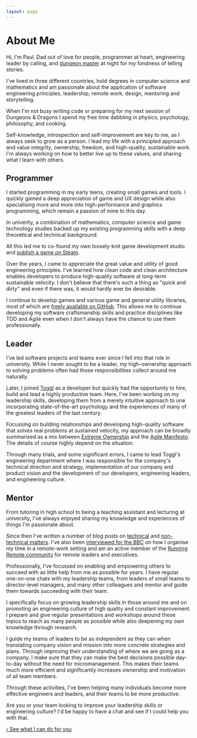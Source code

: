 ```yaml
---
layout: page
---
```


# About Me

Hi, I'm Paul. Dad out of love for people, programmer at heart, engineering leader by calling, and [dungeon master](https://en.wikipedia.org/wiki/Dungeon_Master "Dungeon what?") at night for my fondness of telling stories.

I've lived in three different countries, hold degrees in computer science and mathematics and am passionate about the application of software engineering principles, leadership, remote work, design, mentoring and storytelling.

When I'm not busy writing code or preparing for my next session of Dungeons & Dragons I spend my free time dabbling in physics, psychology, philosophy, and cooking.

Self-knowledge, introspection and self-improvement are key to me, as I always seek to grow as a person. I lead my life with a principled approach and value integrity, ownership, freedom, and high-quality, sustainable work. I'm always working on how to better live up to these values, and sharing what I learn with others.


## Programmer

I started programming in my early teens, creating small games and tools. I quickly gained a deep appreciation of game and UX design while also specialising more and more into high-performance and graphics programming, which remain a passion of mine to this day.

In univerity, a combination of mathematics, computer science and game technology studies backed up my existing programming skills with a deep theoretical and technical background.

All this led me to co-found my own loosely-knit game development studio and [publish a game on Steam](https://store.steampowered.com/app/334140/Roche_Fusion/ "Roche Fusion on Steam").

Over the years, I came to appreciate the great value and utility of good engineering principles. I've learned how clean code and clean architecture enables developers to produce high-quality software at long-term sustainable velocity. I don't believe that there's such a thing as "quick and dirty" and even if there was, it would hardly ever be desirable.

I continue to develop games and various game and general utility libraries, most of which are [freely available on GitHub](https://github.com/beardgame "My code on GitHub"). This allows me to continue developing my software craftsmanship skills and practice disciplines like TDD and Agile even when I don't always have the chance to use them professionally.


## Leader

I've led software projects and teams ever since I fell into that role in university. While I never sought to be a leader, my high-ownership approach to solving problems often had those responsibilities collect around me naturally.

Later, I joined [Toggl](https://toggl.com/mission/ "About Toggl") as a developer but quickly had the opportunity to hire, build and lead a highly productive team. Here, I've been working on my leadership skills, developing them from a merely intuitive approach to one incorporating state-of-the-art psychology and the experiences of many of the greatest leaders of the last century.

Focussing on building relationships and developing high-quality software that solves real problems at sustained velocity, my approach can be broadly summarised as a mix between [Extreme Ownership](https://www.amazon.com/Extreme-Ownership-U-S-Navy-SEALs/dp/1250067057 "Extreme Ownership on Amazon") and the [Agile Manifesto](https://agilemanifesto.org/ "The Agile Manifesto"). The details of course highly depend on the situation.

Through many trials, and some significant errors, I came to lead Toggl's engineering department where I was responsible for the company's technical direction and strategy, implementation of our company and product vision and the development of our developers, engineering leaders, and engineering culture.


## Mentor

From tutoring in high school to being a teaching assistant and lecturing at university, I've always enjoyed sharing my knowledge and experiences of things I'm passionate about.

Since then I've written a number of blog posts on [technical](https://genericgamedev.com/ "GameDev&lt;T&gt; blog") and [non-technical matters](https://toggl.com/blog/author/paul-scharf "My posts on toggl.com/blog"). I've also been [interviewed for the BBC](https://www.bbc.com/worklife/article/20210810-why-hyper-organisation-can-backfire "Why hyper-organisation can backfire - BBC Worklife") on how I organise my time in a remote-work setting and am an active member of the [Running Remote community](http://runningremote.com/ "Running Remote") for remote leaders and executives.

Professionally, I've focussed on enabling and empowering others to succeed with as little help from me as possible for years. I have regular one-on-one chats with my leadership teams, from leaders of small teams to director-level managers, and many other colleagues and mentor and guide them towards succeeding with their team.

I specifically focus on growing leadership skills in those around me and on promoting an engineering culture of high quality and constant improvement. I prepare and give regular presentations and workshops around these topics to reach as many people as possible while also deepening my own knowledge through research.

I guide my teams of leaders to be as independent as they can when translating company vision and mission into more concrete strategies and plans. Through improving their understanding of where we are going as a company, I make sure that they can make the best decisions possible day-to-day without the need for micromanagement. This makes their teams much more efficient and significantly increases ownership and motivation of all team members.

Through these activities, I've been helping many individuals become more effective engineers and leaders, and their teams to be more productive.

Are you or your team looking to improve your leadership skills or engineering culture? I'd be happy to have a chat and see if I could help you with that.

<a href="/consulting" class="cta">› See what I can do for you</a>
